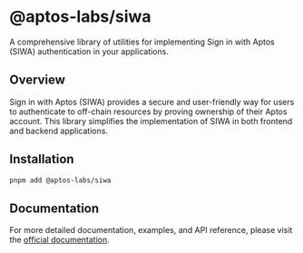 # @aptos-labs/siwa

A comprehensive library of utilities for implementing Sign in with Aptos (SIWA) authentication in your applications.

## Overview

Sign in with Aptos (SIWA) provides a secure and user-friendly way for users to authenticate to off-chain resources by proving ownership of their Aptos account. This library simplifies the implementation of SIWA in both frontend and backend applications.

## Installation

```bash
pnpm add @aptos-labs/siwa
```

## Documentation

For more detailed documentation, examples, and API reference, please visit the [official documentation](https://siwa.aptos.dev).
